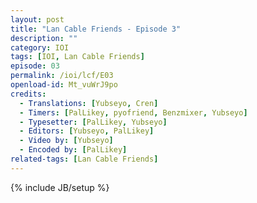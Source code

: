 ```yaml
---
layout: post
title: "Lan Cable Friends - Episode 3"
description: ""
category: IOI
tags: [IOI, Lan Cable Friends]
episode: 03
permalink: /ioi/lcf/E03
openload-id: Mt_vuWrJ9po
credits:
  - Translations: [Yubseyo, Cren]
  - Timers: [PalLikey, pyofriend, Benzmixer, Yubseyo]
  - Typesetter: [PalLikey, Yubseyo]
  - Editors: [Yubseyo, PalLikey]
  - Video by: [Yubseyo]
  - Encoded by: [PalLikey]
related-tags: [Lan Cable Friends]
---
```

{% include JB/setup %}
